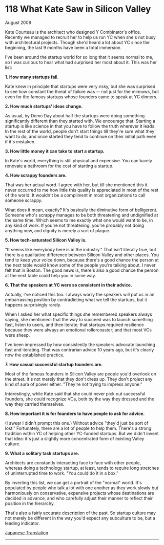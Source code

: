 # 118 What Kate Saw in Silicon Valley


  
 
  
 August 2009   
  
 Kate Courteau is the architect who designed Y Combinator's office. Recently we managed to recruit her to help us run YC when she's not busy with architectural projects. Though she'd heard a lot about YC since the beginning, the last 9 months have been a total immersion.   
  
 I've been around the startup world for so long that it seems normal to me, so I was curious to hear what had surprised her most about it. This was her list:   
  
 
  
 
  
  **1\. How many startups fail.**   
  
 Kate knew in principle that startups were very risky, but she was surprised to see how constant the threat of failure was -- not just for the minnows, but even for the famous startups whose founders came to speak at YC dinners.   
  
 **2\. How much startups' ideas change.**   
  
 As usual, by Demo Day about half the startups were doing something significantly different than they started with. We encourage that. Starting a startup is like science in that you have to follow the truth wherever it leads. In the rest of the world, people don't start things till they're sure what they want to do, and once started they tend to continue on their initial path even if it's mistaken.   
  
 **3\. How little money it can take to start a startup.**   
  
 In Kate's world, everything is still physical and expensive. You can barely renovate a bathroom for the cost of starting a startup.   
  
 **4\. How scrappy founders are.**   
  
 That was her actual word. I agree with her, but till she mentioned this it never occurred to me how little this quality is appreciated in most of the rest of the world. It wouldn't be a compliment in most organizations to call someone scrappy.   
  
 What does it mean, exactly? It's basically the diminutive form of belligerent. Someone who's scrappy manages to be both threatening and undignified at the same time. Which seems to me exactly what one would want to be, in any kind of work. If you're not threatening, you're probably not doing anything new, and dignity is merely a sort of plaque.   
  
 **5\. How tech-saturated Silicon Valley is.**   
  
 "It seems like everybody here is in the industry." That isn't literally true, but there is a qualitative difference between Silicon Valley and other places. You tend to keep your voice down, because there's a good chance the person at the next table would know some of the people you're talking about. I never felt that in Boston. The good news is, there's also a good chance the person at the next table could help you in some way.   
  
 **6\. That the speakers at YC were so consistent in their advice.**   
  
 Actually, I've noticed this too. I always worry the speakers will put us in an embarrassing position by contradicting what we tell the startups, but it happens surprisingly rarely.   
  
 When I asked her what specific things she remembered speakers always saying, she mentioned: that the way to succeed was to launch something fast, listen to users, and then iterate; that startups required resilience because they were always an emotional rollercoaster; and that most VCs were sheep.   
  
 I've been impressed by how consistently the speakers advocate launching fast and iterating. That was contrarian advice 10 years ago, but it's clearly now the established practice.   
  
 **7\. How casual successful startup founders are.**   
  
 Most of the famous founders in Silicon Valley are people you'd overlook on the street. It's not merely that they don't dress up. They don't project any kind of aura of power either. "They're not trying to impress anyone."   
  
 Interestingly, while Kate said that she could never pick out successful founders, she could recognize VCs, both by the way they dressed and the way they carried themselves.   
  
 **8\. How important it is for founders to have people to ask for advice.**   
  
 (I swear I didn't prompt this one.) Without advice "they'd just be sort of lost." Fortunately, there are a lot of people to help them. There's a strong tradition within YC of helping other YC-funded startups. But we didn't invent that idea: it's just a slightly more concentrated form of existing Valley culture.   
  
 **9\. What a solitary task startups are.**   
  
 Architects are constantly interacting face to face with other people, whereas doing a technology startup, at least, tends to require long stretches of uninterrupted time to work. "You could do it in a box."   
  
 
  
 
  
 By inverting this list, we can get a portrait of the "normal" world. It's populated by people who talk a lot with one another as they work slowly but harmoniously on conservative, expensive projects whose destinations are decided in advance, and who carefully adjust their manner to reflect their position in the hierarchy.   
  
 That's also a fairly accurate description of the past. So startup culture may not merely be different in the way you'd expect any subculture to be, but a leading indicator.   
  
 
  
 
  
 
  
 [Japanese Translation](https://note.com/tokyojack/n/n00714ac4042a)   
  
 
  
 
  
 
  
 

 
* * *
 

 

